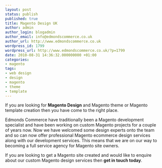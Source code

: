 ```yaml
---
layout: post
status: publish
published: true
title: Magento Design UK
author: admin
author_login: blogadmin
author_email: info@edmondscommerce.co.uk
author_url: http://www.edmondscommerce.co.uk
wordpress_id: 1799
wordpress_url: http://www.edmondscommerce.co.uk/?p=1799
date: 2010-08-31 14:36:32.000000000 +01:00
categories:
- magento
tags:
- web design
- design
- magento
- theme
- template
---
```

If you are looking for <strong>Magento Design</strong> and Magento theme or Magento template creation then you have come to the right place.

Edmonds Commerce have traditionally been a Magento development specialist and have been working on custom Magento projects for a couple of years now. Now we have welcomed some design experts onto the team and so can now offer professional Magento ecommerce design services along with our development services. This means that we are on our way to becoming a full service agency for Magento site owners.

If you are looking to get a Magento site created and would like to enquire about our custom Magento design services then <b>get in touch today</b>.
